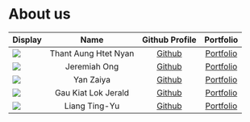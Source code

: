 # About us

Display | Name | Github Profile | Portfolio 
--------|:----:|:--------------:|:---------:
![](https://via.placeholder.com/100.png?text=Photo) | Thant Aung Htet Nyan | [Github](https://github.com/) | [Portfolio](docs/team/johndoe.md)
![](https://via.placeholder.com/100.png?text=Photo) | Jeremiah Ong | [Github](https://github.com/) | [Portfolio](docs/team/johndoe.md)
![](https://via.placeholder.com/100.png?text=Photo) | Yan Zaiya | [Github](https://github.com/) | [Portfolio](docs/team/johndoe.md)
![](https://via.placeholder.com/100.png?text=Photo) | Gau Kiat Lok Jerald | [Github](https://github.com/jeraldgau) | [Portfolio](docs/team/jeraldgau.md)
![](https://via.placeholder.com/100.png?text=Photo) | Liang Ting-Yu | [Github](https://github.com/) | [Portfolio](docs/team/johndoe.md)
